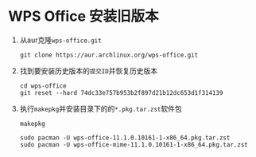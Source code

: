 # WPS Office 安装旧版本

1. 从aur克隆`wps-office.git`
    ```
    git clone https://aur.archlinux.org/wps-office.git
    ```

2. 找到要安装历史版本的`提交ID`并恢复历史版本
    ```
    cd wps-office
    git reset --hard 74dc33e757b953b2f897d21b12dc653d1f314139
    ```

3. 执行`makepkg`并安装目录下的的`*.pkg.tar.zst`软件包
    ```
    makepkg

    sudo pacman -U wps-office-11.1.0.10161-1-x86_64.pkg.tar.zst
    sudo pacman -U wps-office-mime-11.1.0.10161-1-x86_64.pkg.tar.zst
    ```
